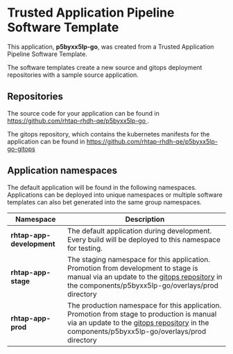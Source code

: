 # Trusted Application Pipeline Software Template

This application, **p5byxx5lp-go**, was created from a Trusted Application Pipeline Software Template.

The software templates create a new source and gitops deployment repositories with a sample source application. 

## Repositories

The source code for your application can be found in [https://github.com/rhtap-rhdh-qe/p5byxx5lp-go ](https://github.com/rhtap-rhdh-qe/p5byxx5lp-go ).
 
The gitops repository, which contains the kubernetes manifests for the application can be found in 
[https://github.com/rhtap-rhdh-qe/p5byxx5lp-go-gitops ](https://github.com/rhtap-rhdh-qe/p5byxx5lp-go-gitops ) 

## Application namespaces 

The default application will be found in the following namespaces. Applications can be deployed into unique namespaces or multiple software templates can also bet generated into the same group namespaces.  

|  Namespace   |  Description   |  
| -------- | -------- |   
| **rhtap-app-development** | The default application during development. Every build will be deployed to this namespace for testing. | 
| **rhtap-app-stage** | The staging namespace for this application. Promotion from development to stage is manual via an update to the [gitops repository](https://github.com/rhtap-rhdh-qe/p5byxx5lp-go-gitops ) in the components/p5byxx5lp-go/overlays/prod directory |  
| **rhtap-app-prod** | The production namespace for this application. Promotion from stage to production is manual via an update to the [gitops repository](https://github.com/rhtap-rhdh-qe/p5byxx5lp-go-gitops ) in the components/p5byxx5lp-go/overlays/prod directory | 